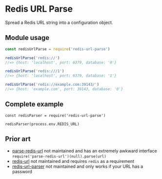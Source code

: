 Redis URL Parse
===============

Spread a Redis URL string into a configuration object.

Module usage
------------

```javascript
const redisUrlParse = require('redis-url-parse')

redisUrlParse('redis://')
//=> {host: 'localhost', port: 6379, database: '0'}

redisUrlParse('redis:///1')
//=> {host: 'localhost', port: 6379, database: '1'}

redisUrlParse('redis://example.com:39143/')
//=> {host: 'example.com', port: 39143, database: '0'}
```


Complete example
----------------

```
const redisParser = require('redis-url-parse')

redisParser(process.env.REDIS_URL)
```


Prior art
---------

* [parse-redis-url](https://github.com/laggyluke/node-parse-redis-url) not maintained and has an extremely awkward interface `require('parse-redis-url')(null).parse(url)`
* [redis-url](https://github.com/ddollar/redis-url) not maintained and requires `redis` as a requirement
* [redis-url-parser](https://github.com/cilindrox/redis-url-parser) not maintained and only works if your URL has a password
